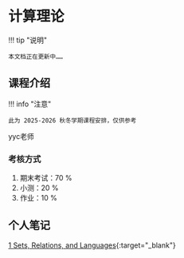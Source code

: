 # 计算理论

!!! tip "说明"

    本文档正在更新中……

## 课程介绍

!!! info "注意"

    此为 2025-2026 秋冬学期课程安排，仅供参考

yyc老师

### 考核方式

1. 期末考试：70 %
2. 小测：20 %
3. 作业：10 %

## 个人笔记

[1 Sets, Relations, and Languages](./ch1.md){:target="_blank"}